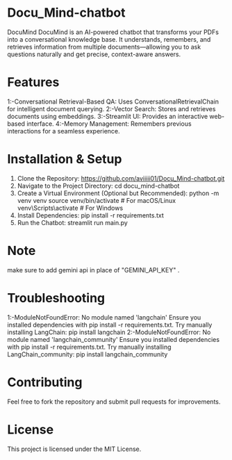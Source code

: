# Docu_Mind-chatbot
DocuMind DocuMind is an AI-powered chatbot that transforms your PDFs into a conversational knowledge base. It understands, remembers, and retrieves information from multiple documents—allowing you to ask questions naturally and get precise, context-aware answers.

# Features
1:-Conversational Retrieval-Based QA: Uses ConversationalRetrievalChain for intelligent document querying.
2:-Vector Search: Stores and retrieves documents using embeddings.
3:-Streamlit UI: Provides an interactive web-based interface.
4:-Memory Management: Remembers previous interactions for a seamless experience.

# Installation & Setup

1. Clone the Repository:
    https://github.com/aviiiii01/Docu_Mind-chatbot.git
2. Navigate to the Project Directory:
    cd docu_mind-chatbot
3. Create a Virtual Environment (Optional but Recommended):
    python -m venv venv
    source venv/bin/activate   # For macOS/Linux
    venv\Scripts\activate      # For Windows
4. Install Dependencies:
    pip install -r requirements.txt
5. Run the Chatbot:
    streamlit run main.py
# Note
make sure to add gemini api in place of "GEMINI_API_KEY" .
# Troubleshooting

1:-ModuleNotFoundError: No module named 'langchain'
    Ensure you installed dependencies with pip install -r requirements.txt.
    Try manually installing LangChain:
        pip install langchain
2:-ModuleNotFoundError: No module named 'langchain_community'
    Ensure you installed dependencies with pip install -r requirements.txt.
    Try manually installing LangChain_community:
        pip install langchain_community

# Contributing

Feel free to fork the repository and submit pull requests for improvements.

# License

This project is licensed under the MIT License.

